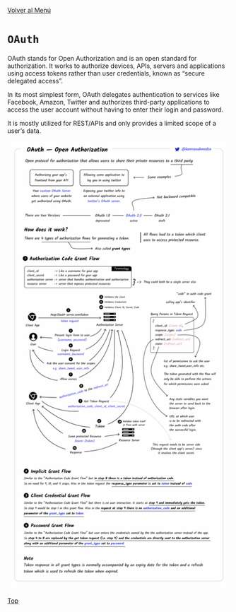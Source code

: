 [Volver al Menú](./root.md)

# `OAuth`

OAuth stands for Open Authorization and is an open standard for authorization. It works to authorize devices, APIs, servers and applications using access tokens rather than user credentials, known as “secure delegated access”.

In its most simplest form, OAuth delegates authentication to services like Facebook, Amazon, Twitter and authorizes third-party applications to access the user account without having to enter their login and password.

It is mostly utilized for REST/APIs and only provides a limited scope of a user’s data.

<img src="./images/oauth.png">

[Top](#oauth)